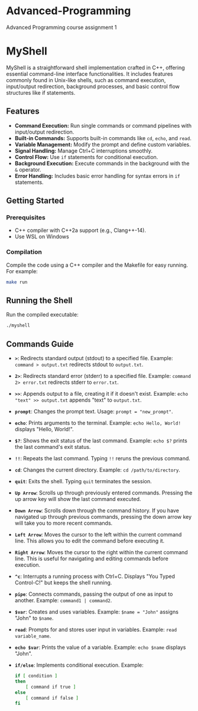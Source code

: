 # Advanced-Programming
Advanced Programming course assignment 1

# MyShell


MyShell is a straightforward shell implementation crafted in C++, offering essential command-line interface functionalities. It includes features commonly found in Unix-like shells, such as command execution, input/output redirection, background processes, and basic control flow structures like if statements.

## Features

- **Command Execution:** Run single commands or command pipelines with input/output redirection.
- **Built-in Commands:** Supports built-in commands like `cd`, `echo`, and `read`.
- **Variable Management:** Modify the prompt and define custom variables.
- **Signal Handling:** Manage Ctrl+C interruptions smoothly.
- **Control Flow:** Use `if` statements for conditional execution.
- **Background Execution:** Execute commands in the background with the `&` operator.
- **Error Handling:** Includes basic error handling for syntax errors in `if` statements.

## Getting Started

### Prerequisites

- C++ compiler with C++2a support (e.g., Clang++-14).
- Use WSL on Windows

### Compilation

Compile the code using a C++ compiler and the Makefile for easy running. For example:

```bash
make run
```

## Running the Shell

Run the compiled executable:

```bash
./myshell
```

## Commands Guide

- **`>`**: Redirects standard output (stdout) to a specified file. Example: `command > output.txt` redirects stdout to `output.txt`.
- **`2>`**: Redirects standard error (stderr) to a specified file. Example: `command 2> error.txt` redirects stderr to `error.txt`.
- **`>>`**: Appends output to a file, creating it if it doesn't exist. Example: `echo "text" >> output.txt` appends "text" to `output.txt`.
- **`prompt`**: Changes the prompt text. Usage: `prompt = "new_prompt"`.
- **`echo`**: Prints arguments to the terminal. Example: `echo Hello, World!` displays "Hello, World!".
- **`$?`**: Shows the exit status of the last command. Example: `echo $?` prints the last command's exit status.
- **`!!`**: Repeats the last command. Typing `!!` reruns the previous command.
- **`cd`**: Changes the current directory. Example: `cd /path/to/directory`.
- **`quit`**: Exits the shell. Typing `quit` terminates the session.
- **`Up Arrow`**: Scrolls up through previously entered commands. Pressing the up arrow key will show the last command executed.
- **`Down Arrow`**: Scrolls down through the command history. If you have navigated up through previous commands, pressing the down arrow key will take you to more recent commands.
- **`Left Arrow`**: Moves the cursor to the left within the current command line. This allows you to edit the command before executing it.
- **`Right Arrow`**: Moves the cursor to the right within the current command line. This is useful for navigating and editing commands before execution.
- **`^c`**: Interrupts a running process with Ctrl+C. Displays "You Typed Control-C!" but keeps the shell running.
- **`pipe`**: Connects commands, passing the output of one as input to another. Example: `command1 | command2`.
- **`$var`**: Creates and uses variables. Example: `$name = "John"` assigns "John" to `$name`.
- **`read`**: Prompts for and stores user input in variables. Example: `read variable_name`.
- **`echo $var`**: Prints the value of a variable. Example: `echo $name` displays "John".
- **`if/else`**: Implements conditional execution. Example:

  ```bash
  if [ condition ]
  then
      [ command if true ]
  else
      [ command if false ]
  fi
  ```


